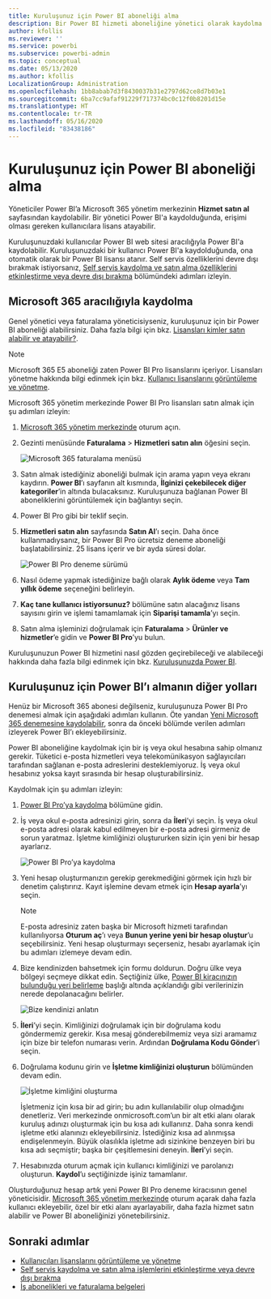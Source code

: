 ```yaml
---
title: Kuruluşunuz için Power BI aboneliği alma
description: Bir Power BI hizmeti aboneliğine yönetici olarak kaydolma ve lisansları toplu satın alma.
author: kfollis
ms.reviewer: ''
ms.service: powerbi
ms.subservice: powerbi-admin
ms.topic: conceptual
ms.date: 05/13/2020
ms.author: kfollis
LocalizationGroup: Administration
ms.openlocfilehash: 1bb8abab7d3f8430037b31e2797d62ce8d7b03e1
ms.sourcegitcommit: 6ba7cc9afaf91229f717374bc0c12f0b8201d15e
ms.translationtype: HT
ms.contentlocale: tr-TR
ms.lasthandoff: 05/16/2020
ms.locfileid: "83438186"
---
```

# <a name="get-a-power-bi-subscription-for-your-organization"></a>Kuruluşunuz için Power BI aboneliği alma

Yöneticiler Power BI’a Microsoft 365 yönetim merkezinin **Hizmet satın al** sayfasından kaydolabilir. Bir yönetici Power BI'a kaydolduğunda, erişimi olması gereken kullanıcılara lisans atayabilir.

Kuruluşunuzdaki kullanıcılar Power BI web sitesi aracılığıyla Power BI'a kaydolabilir. Kuruluşunuzdaki bir kullanıcı Power BI'a kaydolduğunda, ona otomatik olarak bir Power BI lisansı atanır. Self servis özelliklerini devre dışı bırakmak istiyorsanız, [Self servis kaydolma ve satın alma özelliklerini etkinleştirme veya devre dışı bırakma](service-admin-disable-self-service.md) bölümündeki adımları izleyin.

## <a name="sign-up-through-microsoft-365"></a>Microsoft 365 aracılığıyla kaydolma

Genel yönetici veya faturalama yöneticisiyseniz, kuruluşunuz için bir Power BI aboneliği alabilirsiniz. Daha fazla bilgi için bkz. [Lisansları kimler satın alabilir ve atayabilir?](service-admin-licensing-organization.md#who-can-purchase-and-assign-licenses).

> [!NOTE]
>
> Microsoft 365 E5 aboneliği zaten Power BI Pro lisanslarını içeriyor. Lisansları yönetme hakkında bilgi edinmek için bkz. [Kullanıcı lisanslarını görüntüleme ve yönetme](service-admin-manage-licenses.md).
>
>

Microsoft 365 yönetim merkezinde Power BI Pro lisansları satın almak için şu adımları izleyin:

1. [Microsoft 365 yönetim merkezinde](https://admin.microsoft.com) oturum açın.

2. Gezinti menüsünde **Faturalama** > **Hizmetleri satın alın** öğesini seçin.
  
   ![Microsoft 365 faturalama menüsü](media/service-admin-org-subscription/m365-billing-menu.png)

3. Satın almak istediğiniz aboneliği bulmak için arama yapın veya ekranı kaydırın. **Power BI**’ı sayfanın alt kısmında, **İlginizi çekebilecek diğer kategoriler**’in altında bulacaksınız. Kuruluşunuza bağlanan Power BI aboneliklerini görüntülemek için bağlantıyı seçin.

4. Power BI Pro gibi bir teklif seçin.

5. **Hizmetleri satın alın** sayfasında **Satın Al**’ı seçin. Daha önce kullanmadıysanız, bir Power BI Pro ücretsiz deneme aboneliği başlatabilirsiniz. 25 lisans içerir ve bir ayda süresi dolar.

   ![Power BI Pro deneme sürümü](media/service-admin-org-subscription/m365-org-free-trial-pro.png)

6. Nasıl ödeme yapmak istediğinize bağlı olarak **Aylık ödeme** veya **Tam yıllık ödeme** seçeneğini belirleyin.

7. **Kaç tane kullanıcı istiyorsunuz?** bölümüne satın alacağınız lisans sayısını girin ve işlemi tamamlamak için **Siparişi tamamla**’yı seçin.

8. Satın alma işleminizi doğrulamak için **Faturalama** > **Ürünler ve hizmetler**’e gidin ve **Power BI Pro**’yu bulun.

Kuruluşunuzun Power BI hizmetini nasıl gözden geçirebileceği ve alabileceği hakkında daha fazla bilgi edinmek için bkz. [Kuruluşunuzda Power BI](https://docs.microsoft.com/microsoft-365/admin/misc/power-bi-in-your-organization?view=o365-worldwide).

## <a name="more-ways-to-get-power-bi-for-your-organization"></a>Kuruluşunuz için Power BI’ı almanın diğer yolları

Henüz bir Microsoft 365 abonesi değilseniz, kuruluşunuza Power BI Pro denemesi almak için aşağıdaki adımları kullanın. Öte yandan [Yeni Microsoft 365 denemesine kaydolabilir](service-admin-signing-up-for-power-bi-with-a-new-office-365-trial.md), sonra da önceki bölümde verilen adımları izleyerek Power BI’ı ekleyebilirsiniz.

Power BI aboneliğine kaydolmak için bir iş veya okul hesabına sahip olmanız gerekir. Tüketici e-posta hizmetleri veya telekomünikasyon sağlayıcıları tarafından sağlanan e-posta adreslerini desteklemiyoruz. İş veya okul hesabınız yoksa kayıt sırasında bir hesap oluşturabilirsiniz.

Kaydolmak için şu adımları izleyin:

1. [Power BI Pro’ya kaydolma](https://signup.microsoft.com/create-account/signup?OfferId=d59682f3-3e3b-4686-9c00-7c7c1c736085&ali=1&products=d59682f3-3e3b-4686-9c00-7c7c1c736085) bölümüne gidin. 

2. İş veya okul e-posta adresinizi girin, sonra da **İleri**’yi seçin. İş veya okul e-posta adresi olarak kabul edilmeyen bir e-posta adresi girmeniz de sorun yaratmaz. İşletme kimliğinizi oluştururken sizin için yeni bir hesap ayarlarız.

   ![Power BI Pro’ya kaydolma](media/service-admin-org-subscription/power-bi-pro-admins.png)

3. Yeni hesap oluşturmanızın gerekip gerekmediğini görmek için hızlı bir denetim çalıştırırız. Kayıt işlemine devam etmek için **Hesap ayarla**’yı seçin.

   > [!NOTE]
   >E-posta adresiniz zaten başka bir Microsoft hizmeti tarafından kullanılıyorsa **Oturum aç**’ı veya **Bunun yerine yeni bir hesap oluştur**’u seçebilirsiniz. Yeni hesap oluşturmayı seçerseniz, hesabı ayarlamak için bu adımları izlemeye devam edin.
>
>
 
4. Bize kendinizden bahsetmek için formu doldurun. Doğru ülke veya bölgeyi seçmeye dikkat edin. Seçtiğiniz ülke, [Power BI kiracınızın bulunduğu yeri belirleme](service-admin-where-is-my-tenant-located.md#how-to-determine-where-your-power-bi-tenant-is-located) başlığı altında açıklandığı gibi verilerinizin nerede depolanacağını belirler.

   ![Bize kendinizi anlatın](media/service-admin-org-subscription/tell-about-yourself.png)

5. **İleri**’yi seçin. Kimliğinizi doğrulamak için bir doğrulama kodu göndermemiz gerekir. Kısa mesaj gönderebilmemiz veya sizi aramamız için bize bir telefon numarası verin. Ardından **Doğrulama Kodu Gönder**’i seçin.

6. Doğrulama kodunu girin ve **İşletme kimliğinizi oluşturun** bölümünden devam edin.

   ![İşletme kimliğini oluşturma](media/service-admin-org-subscription/business-identity.png)

    İşletmeniz için kısa bir ad girin; bu adın kullanılabilir olup olmadığını denetleriz. Veri merkezinde onmicrosoft.com’un bir alt etki alanı olarak kuruluş adınızı oluşturmak için bu kısa adı kullanırız. Daha sonra kendi işletme etki alanınızı ekleyebilirsiniz. İstediğiniz kısa ad alınmışsa endişelenmeyin. Büyük olasılıkla işletme adı sizinkine benzeyen biri bu kısa adı seçmiştir; başka bir çeşitlemesini deneyin. **İleri**’yi seçin.
    
7. Hesabınızda oturum açmak için kullanıcı kimliğinizi ve parolanızı oluşturun. **Kaydol**’u seçtiğinizde işiniz tamamlanır.

Oluşturduğunuz hesap artık yeni Power BI Pro deneme kiracısının genel yöneticisidir. [Microsoft 365 yönetim merkezinde](https://admin.microsoft.com) oturum açarak daha fazla kullanıcı ekleyebilir, özel bir etki alanı ayarlayabilir, daha fazla hizmet satın alabilir ve Power BI aboneliğinizi yönetebilirsiniz.

## <a name="next-steps"></a>Sonraki adımlar

- [Kullanıcıları lisanslarını görüntüleme ve yönetme](service-admin-manage-licenses.md)
- [Self servis kaydolma ve satın alma işlemlerini etkinleştirme veya devre dışı bırakma](service-admin-disable-self-service.md)
- [İş abonelikleri ve faturalama belgeleri](https://docs.microsoft.com/microsoft-365/commerce/?view=o365-worldwide)
